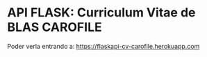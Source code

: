 # API FLASK: Curriculum Vitae  de BLAS CAROFILE

Poder verla entrando a: https://flaskapi-cv-carofile.herokuapp.com